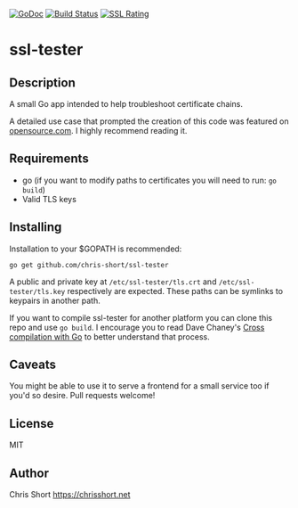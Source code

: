 [![GoDoc](https://godoc.org/github.com/chris-short/ssl-tester?status.svg)](https://godoc.org/github.com/chris-short/ssl-tester)
[![Build Status](https://travis-ci.org/chris-short/ssl-tester.svg?branch=master)](https://travis-ci.org/chris-short/ssl-tester)
[![SSL Rating](https://sslbadge.org/?domain=ssl-tester.chrisshort.net)](https://www.ssllabs.com/ssltest/analyze.html?d=ssl-tester.chrisshort.net)

# ssl-tester

## Description
A small Go app intended to help troubleshoot certificate chains.

A detailed use case that prompted the creation of this code was featured on [opensource.com](https://opensource.com/article/17/4/testing-certificate-chains-34-line-go-program). I highly recommend reading it.

## Requirements
- go (if you want to modify paths to certificates you will need to run: `go build`)
- Valid TLS keys

## Installing

Installation to your $GOPATH is recommended:

```
go get github.com/chris-short/ssl-tester
```

A public and private key at `/etc/ssl-tester/tls.crt` and `/etc/ssl-tester/tls.key` respectively are expected. These paths can be symlinks to keypairs in another path.

If you want to compile ssl-tester for another platform you can clone this repo and use `go build`. I encourage you to read Dave Chaney's [Cross compilation with Go](https://dave.cheney.net/2015/08/22/cross-compilation-with-go-1-5) to better understand that process.

## Caveats
You might be able to use it to serve a frontend for a small service too if you'd so desire. Pull requests welcome!

## License
MIT

## Author
Chris Short
https://chrisshort.net
